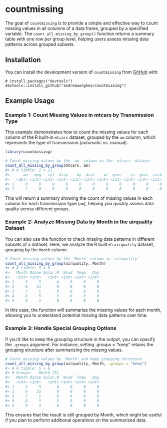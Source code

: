 
<!-- README.md is generated from README.Rmd. Please edit that file -->

# countmissing

<!-- badges: start -->
<!-- badges: end -->

The goal of `countmissing` is to provide a simple and effective way to
count missing values in all columns of a data frame, grouped by a
specified variable. The `count_all_missing_by_group()` function returns
a summary table with one row per group level, helping users assess
missing data patterns across grouped subsets.

## Installation

You can install the development version of `countmissing` from
[GitHub](https://github.com/) with:

`# install.packages("devtools") devtools::install_github("andreawongkoo/countmissing")`

## Example Usage

### Example 1: Count Missing Values in mtcars by Transmission Type

This example demonstrates how to count the missing values for each
column of the R built-in `mtcars` dataset, grouped by the `am` column,
which represents the type of transmission (automatic vs. manual).

``` r
library(countmissing)

# Count missing values by the `am` column in the `mtcars` dataset
count_all_missing_by_group(mtcars, am)
#> # A tibble: 2 × 11
#>      am   mpg   cyl  disp    hp  drat    wt  qsec    vs  gear  carb
#>   <dbl> <int> <int> <int> <int> <int> <int> <int> <int> <int> <int>
#> 1     0     0     0     0     0     0     0     0     0     0     0
#> 2     1     0     0     0     0     0     0     0     0     0     0
```

This will return a summary showing the count of missing values in each
column for each transmission type (`am`), helping you quickly assess
data quality across different groups.

### Example 2: Analyze Missing Data by Month in the airquality Dataset

You can also use the function to check missing data patterns in
different subsets of a dataset. Here, we analyze the R built-in
`airquality` dataset, grouping by the `Month` column.

``` r
# Count missing values by the `Month` column in `airquality`
count_all_missing_by_group(airquality, Month)
#> # A tibble: 5 × 6
#>   Month Ozone Solar.R  Wind  Temp   Day
#>   <int> <int>   <int> <int> <int> <int>
#> 1     5     5       4     0     0     0
#> 2     6    21       0     0     0     0
#> 3     7     5       0     0     0     0
#> 4     8     5       3     0     0     0
#> 5     9     1       0     0     0     0
```

In this case, the function will summarize the missing values for each
month, allowing you to understand potential missing data patterns over
time.

### Example 3: Handle Special Grouping Options

If you’d like to keep the grouping structure in the output, you can
specify the `.groups` argument. For instance, setting .groups = “keep”
retains the grouping structure after summarizing the missing values.

``` r
# Count missing values by `Month` and keep grouping structure
count_all_missing_by_group(airquality, Month, .groups = "keep")
#> # A tibble: 5 × 6
#> # Groups:   Month [5]
#>   Month Ozone Solar.R  Wind  Temp   Day
#>   <int> <int>   <int> <int> <int> <int>
#> 1     5     5       4     0     0     0
#> 2     6    21       0     0     0     0
#> 3     7     5       0     0     0     0
#> 4     8     5       3     0     0     0
#> 5     9     1       0     0     0     0
```

This ensures that the result is still grouped by Month, which might be
useful if you plan to perform additional operations on the summarized
data.
